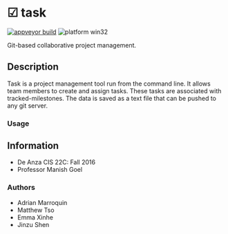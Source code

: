 # ☑ task 
[![appveyor build](https://ci.appveyor.com/api/projects/status/rtl31pwna7xxcypb?svg=true)](https://ci.appveyor.com/project/mtso/task)
![platform win32](https://img.shields.io/badge/platform-win32-blue.svg)

Git-based collaborative project management.

## Description

Task is a project management tool run from the command line. 
It allows team members to create and assign tasks. These
tasks are associated with tracked-milestones. The data is
saved as a text file that can be pushed to any git server.

### Usage

## Information

- De Anza CIS 22C: Fall 2016
- Professor Manish Goel

### Authors

- Adrian Marroquin
- Matthew Tso
- Emma Xinhe
- Jinzu Shen
